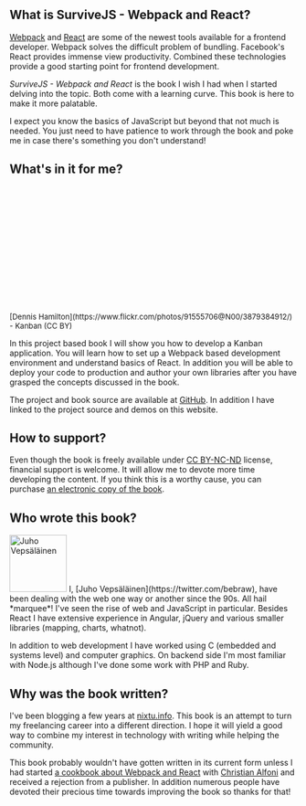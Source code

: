 ## What is SurviveJS - Webpack and React?

[Webpack](https://webpack.github.io/) and [React](https://facebook.github.io/react/) are some of the newest tools available for a frontend developer. Webpack solves the difficult problem of bundling. Facebook's React provides immense view productivity. Combined these technologies provide a good starting point for frontend development.

*SurviveJS - Webpack and React* is the book I wish I had when I started delving into the topic. Both come with a learning curve. This book is here to make it more palatable.

I expect you know the basics of JavaScript but beyond that not much is needed. You just need to have patience to work through the book and poke me in case there's something you don't understand!

## What's in it for me?

<div style="margin-bottom: 1em">
    <div style="background-image: url('images/kanban_small.jpg'); height: 220px; background-position: top; background-size: cover;"></div>
    <span class="legend" style="font-size: small;">[Dennis Hamilton](https://www.flickr.com/photos/91555706@N00/3879384912/) - Kanban (CC BY)</span>
</div>

In this project based book I will show you how to develop a Kanban application. You will learn how to set up a Webpack based development environment and understand basics of React. In addition you will be able to deploy your code to production and author your own libraries after you have grasped the concepts discussed in the book.

The project and book source are available at [GitHub](https://github.com/survivejs/webpack_react). In addition I have linked to the project source and demos on this website.

## How to support?

Even though the book is freely available under [CC BY-NC-ND](https://creativecommons.org/licenses/by-nc-nd/4.0/) license, financial support is welcome. It will allow me to devote more time developing the content. If you think this is a worthy cause, you can purchase [an electronic copy of the book](https://leanpub.com/survivejs_webpack).

## Who wrote this book?

<p>
<img src="https://www.gravatar.com/avatar/b26ec3c2769168c2cbc64cc3df9cdd9c?s=100" alt="Juho Vepsäläinen" class="author-photo" width="100" height="100" />
I, [Juho Vepsäläinen](https://twitter.com/bebraw), have been dealing with the web one way or another since the 90s. All hail *marquee*! I've seen the rise of web and JavaScript in particular. Besides React I have extensive experience in Angular, jQuery and various smaller libraries (mapping, charts, whatnot).
</p>

In addition to web development I have worked using C (embedded and systems level) and computer graphics. On backend side I'm most familiar with Node.js although I've done some work with PHP and Ruby.

## Why was the book written?

I've been blogging a few years at [nixtu.info](http://nixtu.info/). This book is an attempt to turn my freelancing career into a different direction. I hope it will yield a good way to combine my interest in technology with writing while helping the community.

This book probably wouldn't have gotten written in its current form unless I had started [a cookbook about Webpack and React](https://christianalfoni.github.io/react-webpack-cookbook/) with [Christian Alfoni](http://www.christianalfoni.com/) and received a rejection from a publisher. In addition numerous people have devoted their precious time towards improving the book so thanks for that!
